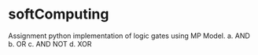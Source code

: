 # softComputing
Assignment
python implementation of logic gates using MP Model.
a. AND
b. OR
c. AND NOT
d. XOR
